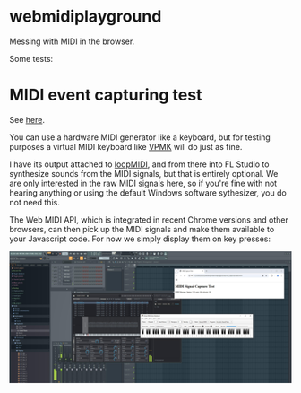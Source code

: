 # webmidiplayground
Messing with MIDI in the browser.

Some tests:


# MIDI event capturing test

See [here](./midi_capture/).

You can use a hardware MIDI generator like a keyboard, but for testing purposes a virtual MIDI keyboard like [VPMK](https://vmpk.sourceforge.io/) will do just as fine.

I have its output attached to [loopMIDI](https://www.tobias-erichsen.de/software/loopmidi.html), and from there into FL Studio to synthesize sounds from the MIDI signals, but that is entirely optional. We are only interested in the raw MIDI signals here, so if you're fine with not hearing anything or using the default Windows software sythesizer, you do not need this.

The Web MIDI API, which is integrated in recent Chrome versions and other browsers, can then pick up the MIDI signals and make them available to your Javascript code. For now we simply display them on key presses:


![WebMIDI](./midi_capture/webmiditest.jpg)
